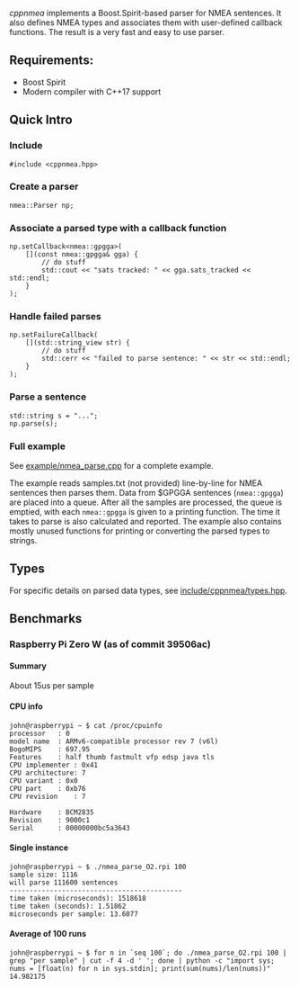 *cppnmea* implements a Boost.Spirit-based parser for NMEA sentences. It also defines NMEA types and associates them with user-defined callback functions. The result is a very fast and easy to use parser.

## Requirements:
* Boost Spirit
* Modern compiler with C++17 support

## Quick Intro

### Include
```
#include <cppnmea.hpp>
```

### Create a parser
```
nmea::Parser np;
```

### Associate a parsed type with a callback function
```
np.setCallback<nmea::gpgga>(
	[](const nmea::gpgga& gga) {
	    // do stuff
		std::cout << "sats tracked: " << gga.sats_tracked << std::endl;
	}
);
```

### Handle failed parses

```
np.setFailureCallback(
	[](std::string_view str) {
		// do stuff
		std::cerr << "failed to parse sentence: " << str << std::endl;
	}
);
```

### Parse a sentence

```
std::string s = "...";
np.parse(s);
```

### Full example

See [example/nmea_parse.cpp](example/nmea_parse.cpp) for a complete example.

The example reads samples.txt (not provided) line-by-line for NMEA sentences then parses them. Data from $GPGGA sentences (`nmea::gpgga`) are placed into a queue. After all the samples are processed, the queue is emptied, with each `nmea::gpgga` is given to a printing function. The time it takes to parse is also calculated and reported. The example also contains mostly unused functions for printing or converting the parsed types to strings.

## Types

For specific details on parsed data types, see [include/cppnmea/types.hpp](include/cppnmea/types.hpp).


## Benchmarks

### Raspberry Pi Zero W (as of commit 39506ac)

#### Summary

About 15us per sample

#### CPU info

```
john@raspberrypi ~ $ cat /proc/cpuinfo
processor	: 0
model name	: ARMv6-compatible processor rev 7 (v6l)
BogoMIPS	: 697.95
Features	: half thumb fastmult vfp edsp java tls 
CPU implementer	: 0x41
CPU architecture: 7
CPU variant	: 0x0
CPU part	: 0xb76
CPU revision	: 7

Hardware	: BCM2835
Revision	: 9000c1
Serial		: 00000000bc5a3643
```

#### Single instance

```
john@raspberrypi ~ $ ./nmea_parse_O2.rpi 100
sample size: 1116
will parse 111600 sentences
-------------------------------------------
time taken (microseconds): 1518618
time taken (seconds): 1.51862
microseconds per sample: 13.6077
```

#### Average of 100 runs

```
john@raspberrypi ~ $ for n in `seq 100`; do ./nmea_parse_O2.rpi 100 | grep "per sample" | cut -f 4 -d ' '; done | python -c "import sys; nums = [float(n) for n in sys.stdin]; print(sum(nums)/len(nums))"
14.982175
```
